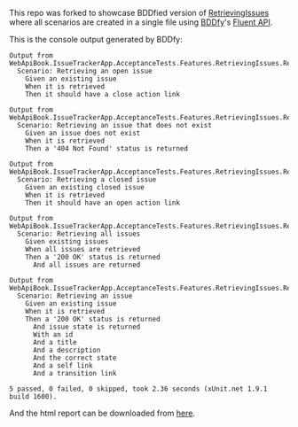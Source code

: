 This repo was forked to showcase BDDfied version of [RetrievingIssues](https://github.com/MehdiK/issuetracker/blob/BuildingTheApi/test/WebApiBook.IssueTrackerApi.AcceptanceTests/Features/RetrievingIssues.cs) where all scenarios are created in a single file using [BDDfy](https://github.com/TestStack/TestStack.BDDfy)'s [Fluent API](http://docs.teststack.net/BDDfy/Usage/FluentAPI.html).

This is the console output generated by BDDfy:

    Output from WebApiBook.IssueTrackerApp.AcceptanceTests.Features.RetrievingIssues.RetrievingAnOpenIssue:
      Scenario: Retrieving an open issue
      	Given an existing issue
      	When it is retrieved
      	Then it should have a close action link
    
    Output from WebApiBook.IssueTrackerApp.AcceptanceTests.Features.RetrievingIssues.RetrievingAnIssueThatDoesNotExist:
      Scenario: Retrieving an issue that does not exist
      	Given an issue does not exist
      	When it is retrieved
      	Then a '404 Not Found' status is returned
    
    Output from WebApiBook.IssueTrackerApp.AcceptanceTests.Features.RetrievingIssues.RetrievingAClosedIssue:
      Scenario: Retrieving a closed issue
      	Given an existing closed issue
      	When it is retrieved
      	Then it should have an open action link
    
    Output from WebApiBook.IssueTrackerApp.AcceptanceTests.Features.RetrievingIssues.RetrievingAllIssues:
      Scenario: Retrieving all issues
      	Given existing issues
      	When all issues are retrieved
      	Then a '200 OK' status is returned
      	  And all issues are returned
    
    Output from WebApiBook.IssueTrackerApp.AcceptanceTests.Features.RetrievingIssues.RetrievingAnIssue:
      Scenario: Retrieving an issue
      	Given an existing issue
      	When it is retrieved
      	Then a '200 OK' status is returned
      	  And issue state is returned
      	  With an id
      	  And a title
      	  And a description
      	  And the correct state
      	  And a self link
      	  And a transition link
    
    5 passed, 0 failed, 0 skipped, took 2.36 seconds (xUnit.net 1.9.1 build 1600).

And the html report can be downloaded from [here](https://dl.dropboxusercontent.com/u/22070336/report.zip).
